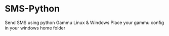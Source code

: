 # SMS-Python
Send SMS using python Gammu
Linux & Windows
Place your gammu config in your windows home folder 
